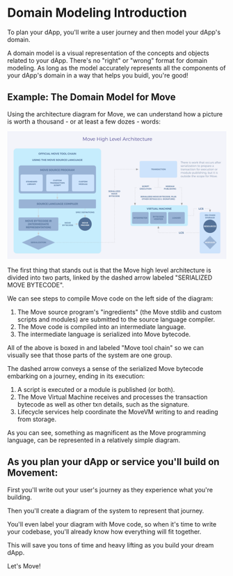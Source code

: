 # Domain Modeling Introduction

To plan your dApp, you'll write a user journey and then model your dApp's domain.

A domain model is a visual representation of the concepts and objects related to your dApp. There's no "right" or "wrong" format for domain modeling. As long as the model accurately represents all the components of your dApp's domain in a way that helps you buidl, you're good!

## Example: The Domain Model for Move

Using the architecture diagram for Move, we can understand how a picture is worth a thousand - or at least a few dozes - words:

![Move architecture diagram](./img/move_architecture.png "Move architecture diagram")

The first thing that stands out is that the Move high level architecture is divided into two parts, linked by the dashed arrow labeled "SERIALIZED MOVE BYTECODE".

We can see steps to compile Move code on the left side of the diagram:

1. The Move source program's "ingredients" (the Move stdlib and custom scripts and modules) are submitted to the source language compiler.
2. The Move code is compiled into an intermediate language.
3. The intermediate language is serialized into Move bytecode.

All of the above is boxed in and labeled "Move tool chain" so we can visually see that those parts of the system are one group.

The dashed arrow conveys a sense of the serialized Move bytecode embarking on a journey, ending in its execution:

1. A script is executed or a module is published (or both). 
2. The Move Virtual Machine receives and processes the transaction bytecode as well as other txn details, such as the signature. 
3. Lifecycle services help coordinate the MoveVM writing to and reading from storage.

As you can see, something as magnificent as the Move programming language, can be represented in a relatively simple diagram.

## As you plan your dApp or service you'll build on Movement: 

First you'll write out your user's journey as they experience what you're building. 

Then you'll create a diagram of the system to represent that journey.

You'll even label your diagram with Move code, so when it's time to write your codebase, you'll already know how everything will fit together.

This will save you tons of time and heavy lifting as you build your dream dApp.

Let's Move!